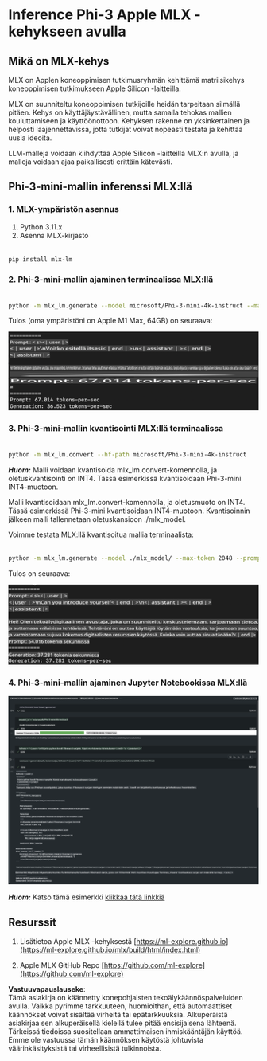 # **Inference Phi-3 Apple MLX -kehykseen avulla**

## **Mikä on MLX-kehys**

MLX on Applen koneoppimisen tutkimusryhmän kehittämä matriisikehys koneoppimisen tutkimukseen Apple Silicon -laitteilla.

MLX on suunniteltu koneoppimisen tutkijoille heidän tarpeitaan silmällä pitäen. Kehys on käyttäjäystävällinen, mutta samalla tehokas mallien kouluttamiseen ja käyttöönottoon. Kehyksen rakenne on yksinkertainen ja helposti laajennettavissa, jotta tutkijat voivat nopeasti testata ja kehittää uusia ideoita.

LLM-malleja voidaan kiihdyttää Apple Silicon -laitteilla MLX:n avulla, ja malleja voidaan ajaa paikallisesti erittäin kätevästi.

## **Phi-3-mini-mallin inferenssi MLX:llä**

### **1. MLX-ympäristön asennus**

1. Python 3.11.x
2. Asenna MLX-kirjasto

```bash

pip install mlx-lm

```

### **2. Phi-3-mini-mallin ajaminen terminaalissa MLX:llä**

```bash

python -m mlx_lm.generate --model microsoft/Phi-3-mini-4k-instruct --max-token 2048 --prompt  "<|user|>\nCan you introduce yourself<|end|>\n<|assistant|>"

```

Tulos (oma ympäristöni on Apple M1 Max, 64GB) on seuraava:

![Terminal](../../../../../translated_images/01.0d0f100b646a4e4c4f1cd36c1a05727cd27f1e696ed642c06cf6e2c9bbf425a4.fi.png)

### **3. Phi-3-mini-mallin kvantisointi MLX:llä terminaalissa**

```bash

python -m mlx_lm.convert --hf-path microsoft/Phi-3-mini-4k-instruct

```

***Huom:*** Malli voidaan kvantisoida mlx_lm.convert-komennolla, ja oletuskvantisointi on INT4. Tässä esimerkissä kvantisoidaan Phi-3-mini INT4-muotoon.

Malli kvantisoidaan mlx_lm.convert-komennolla, ja oletusmuoto on INT4. Tässä esimerkissä Phi-3-mini kvantisoidaan INT4-muotoon. Kvantisoinnin jälkeen malli tallennetaan oletuskansioon ./mlx_model.

Voimme testata MLX:llä kvantisoitua mallia terminaalista:

```bash

python -m mlx_lm.generate --model ./mlx_model/ --max-token 2048 --prompt  "<|user|>\nCan you introduce yourself<|end|>\n<|assistant|>"

```

Tulos on seuraava:

![INT4](../../../../../translated_images/02.04e0be1f18a90a58ad47e0c9d9084ac94d0f1a8c02fa707d04dd2dfc7e9117c6.fi.png)

### **4. Phi-3-mini-mallin ajaminen Jupyter Notebookissa MLX:llä**

![Notebook](../../../../../translated_images/03.0cf0092fe143357656bb5a7bc6427c41d8528d772d38a82d0b2693e2a3eeb16e.fi.png)

***Huom:*** Katso tämä esimerkki [klikkaa tätä linkkiä](../../../../../code/03.Inference/MLX/MLX_DEMO.ipynb)

## **Resurssit**

1. Lisätietoa Apple MLX -kehyksestä [https://ml-explore.github.io](https://ml-explore.github.io/mlx/build/html/index.html)

2. Apple MLX GitHub Repo [https://github.com/ml-explore](https://github.com/ml-explore)

**Vastuuvapauslauseke**:  
Tämä asiakirja on käännetty konepohjaisten tekoälykäännöspalveluiden avulla. Vaikka pyrimme tarkkuuteen, huomioithan, että automaattiset käännökset voivat sisältää virheitä tai epätarkkuuksia. Alkuperäistä asiakirjaa sen alkuperäisellä kielellä tulee pitää ensisijaisena lähteenä. Tärkeissä tiedoissa suositellaan ammattimaisen ihmiskääntäjän käyttöä. Emme ole vastuussa tämän käännöksen käytöstä johtuvista väärinkäsityksistä tai virheellisistä tulkinnoista.
